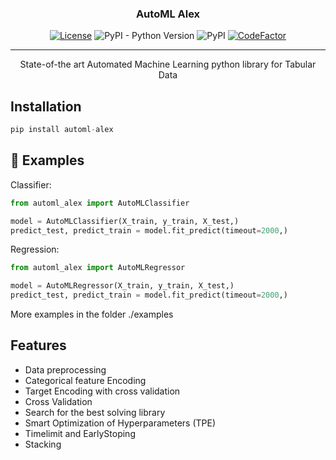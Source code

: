 

<h3 align="center">AutoML Alex</h3>

<div align="center">

[![License](https://img.shields.io/badge/license-MIT-blue.svg)](/LICENSE)
![PyPI - Python Version](https://img.shields.io/pypi/pyversions/automl-alex)
![PyPI](https://img.shields.io/pypi/v/automl-alex)
[![CodeFactor](https://www.codefactor.io/repository/github/alex-lekov/automl_alex/badge)](https://www.codefactor.io/repository/github/alex-lekov/automl_alex)

</div>

---

<p align="center"> State-of-the art Automated Machine Learning python library for Tabular Data</p>


## Installation

```python
pip install automl-alex
```


## 🚀 Examples

Classifier:
```python
from automl_alex import AutoMLClassifier

model = AutoMLClassifier(X_train, y_train, X_test,)
predict_test, predict_train = model.fit_predict(timeout=2000,)
```

Regression:
```python
from automl_alex import AutoMLRegressor

model = AutoMLRegressor(X_train, y_train, X_test,)
predict_test, predict_train = model.fit_predict(timeout=2000,)
```

More examples in the folder ./examples


## Features

- Data preprocessing
- Categorical feature Encoding
- Target Encoding with cross validation
- Cross Validation
- Search for the best solving library 
- Smart Optimization of Hyperparameters (TPE)
- Timelimit and EarlyStoping
- Stacking

